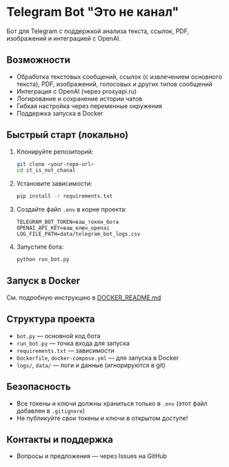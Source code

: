# Telegram Bot "Это не канал"

Бот для Telegram с поддержкой анализа текста, ссылок, PDF, изображений и интеграцией с OpenAI.

## Возможности
- Обработка текстовых сообщений, ссылок (с извлечением основного текста), PDF, изображений, голосовых и других типов сообщений
- Интеграция с OpenAI (через proxyapi.ru)
- Логирование и сохранение истории чатов
- Гибкая настройка через переменные окружения
- Поддержка запуска в Docker

## Быстрый старт (локально)
1. Клонируйте репозиторий:
   ```bash
   git clone <your-repo-url>
   cd it_is_not_chanal
   ```
2. Установите зависимости:
   ```bash
   pip install -r requirements.txt
   ```
3. Создайте файл `.env` в корне проекта:
   ```env
   TELEGRAM_BOT_TOKEN=ваш_токен_бота
   OPENAI_API_KEY=ваш_ключ_openai
   LOG_FILE_PATH=data/telegram_bot_logs.csv
   ```
4. Запустите бота:
   ```bash
   python run_bot.py
   ```

## Запуск в Docker
См. подробную инструкцию в [DOCKER_README.md](DOCKER_README.md)

## Структура проекта
- `bot.py` — основной код бота
- `run_bot.py` — точка входа для запуска
- `requirements.txt` — зависимости
- `Dockerfile`, `docker-compose.yml` — для запуска в Docker
- `logs/`, `data/` — логи и данные (игнорируются в git)

## Безопасность
- Все токены и ключи должны храниться только в `.env` (этот файл добавлен в `.gitignore`)
- Не публикуйте свои токены и ключи в открытом доступе!

## Контакты и поддержка
- Вопросы и предложения — через Issues на GitHub
